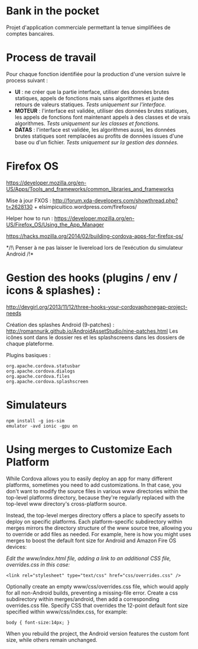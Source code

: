 Bank in the pocket
=====================

Projet d'application commerciale permettant la tenue simplifiées de comptes bancaires.

# Process de travail
Pour chaque fonction identifiée pour la production d'une version suivre le process suivant :
- **UI** : ne créer que la partie interface, utiliser des données brutes statiques, appels de fonctions mais sans algorithmes et juste des retours de valeurs statiques. *Tests uniquement sur l'interface.*
- **MOTEUR** : l'interface est validée, utiliser des données brutes statiques, les appels de fonctions font maintenant appels à des classes et de vrais algorithmes. *Tests uniquement sur les classes et fonctions.*
- **DATAS** : l'interface est validée, les algorithmes aussi, les données brutes statiques sont remplacées au profits de données issues d'une base ou d'un fichier. *Tests uniquement sur la gestion des données.*

# Firefox OS
https://developer.mozilla.org/en-US/Apps/Tools_and_frameworks/common_libraries_and_frameworks

Mise à jour FXOS : http://forum.xda-developers.com/showthread.php?t=2628130 + elsimpicuitico.wordpress.com/firefoxos/

Helper how to run : https://developer.mozilla.org/en-US/Firefox_OS/Using_the_App_Manager

https://hacks.mozilla.org/2014/02/building-cordova-apps-for-firefox-os/

*/!\ Penser à ne pas laisser le livereload lors de l’exécution du simulateur Android /!\*

# Gestion des hooks (plugins / env / icons & splashes) :
http://devgirl.org/2013/11/12/three-hooks-your-cordovaphonegap-project-needs

Création des splashes Android (9-patches) : http://romannurik.github.io/AndroidAssetStudio/nine-patches.html
Les icônes sont dans le dossier res et les splashscreens dans les dossiers de chaque plateforme.

Plugins basiques :

```
org.apache.cordova.statusbar
org.apache.cordova.dialogs
org.apache.cordova.files
org.apache.cordova.splashscreen
```

# Simulateurs
```
npm install -g ios-sim
emulator -avd ionic -gpu on
```

# Using merges to Customize Each Platform
While Cordova allows you to easily deploy an app for many different platforms, sometimes you need to add customizations. In that case, you don't want to modify the source files in various www directories within the top-level platforms directory, because they're regularly replaced with the top-level www directory's cross-platform source.

Instead, the top-level merges directory offers a place to specify assets to deploy on specific platforms. Each platform-specific subdirectory within merges mirrors the directory structure of the www source tree, allowing you to override or add files as needed. For example, here is how you might uses merges to boost the default font size for Android and Amazon Fire OS devices:

*Edit the www/index.html file, adding a link to an additional CSS file, overrides.css in this case:*

```
<link rel="stylesheet" type="text/css" href="css/overrides.css" />
```
Optionally create an empty www/css/overrides.css file, which would apply for all non-Android builds, preventing a missing-file error.
Create a css subdirectory within merges/android, then add a corresponding overrides.css file. Specify CSS that overrides the 12-point default font size specified within www/css/index.css, for example:

```
body { font-size:14px; }
```
When you rebuild the project, the Android version features the custom font size, while others remain unchanged.
